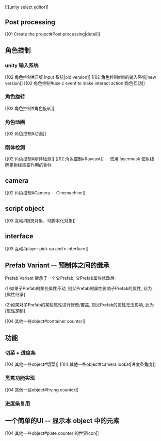 


![[unity select editor]]

## Post processing

[[01 Create the project#Post processing|detail]]



## 角色控制

### unity 输入系统

[[02 角色控制#旧版 Input 系统|old version]]
[[02 角色控制#新的输入系统|new version]]
[[02 角色控制#use c event to make interact action|角色互动]]

### 角色旋转

[[02 角色控制#角色旋转]]

### 角色动画

[[02 角色控制#动画]]

### 刚体检测

[[02 角色控制#刚体检测]]
[[02 角色控制#Raycast]] -- 使用 layermask 使射线确定射线需要作用的物体 
## camera

[[02 角色控制#Camera -- Cinemachine]]

## script object

[[03 互动#厨房对象，可脚本化对象]]

## interface

[[03 互动#player pick up and c interface]]

## Prefab Variant -- 预制体之间的继承

Prefab Variant 继承于一个父Prefab, 父Prefab属性修改后:

(1)如果子Prefab的某些属性不动, 则父Prefab的属性影响子Prefab的属性, 此为 [属性继承]

(2)如果对子Prefab的某些属性进行修改/覆盖, 则父Prefab的属性无法影响, 此为 [属性定制]

[[04 其他一些object#container counter]]

## 功能

### 切菜 + 进度条

[[04 其他一些object#切菜]]
[[04 其他一些object#camera lookat|进度条角度]]

### 烹煮功能实现

[[04 其他一些object#frying counter]]

### 进度条复用

## 一个简单的UI -- 显示本 object 中的元素

[[04 其他一些object#plate counter 的世界icon]]


